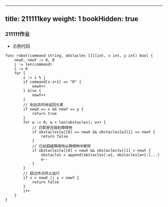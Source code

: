 <!--
 * @Author: dowell87
 * @Date: 2021-12-06 09:20:41
 * @Descripttion: 
 * @LastEditTime: 2021-12-12 22:53:11
-->
---
title: 211111key
weight: 1
bookHidden: true
---

### 211111作业

* 示例代码

```
func robot(command string, obstacles [][]int, x int, y int) bool {
    newX, newY := 0, 0
	j := len(command)
	i := 0
	for {
		z := i % j
		if command[z:z+1] == "R" {
			newX++
		} else {
			newY++
		}
		// 到达目的地返回元素
		if newX == x && newY == y {
			return true
		}
		for w := 0; w < len(obstacles); w++ {
			// 匹配是否碰到障碍物
			if obstacles[w][0] == newX && obstacles[w][1] == newY {
				return false
			}
			// 已经超越障碍物从障碍物中删除
			if obstacles[w][0] < newX && obstacles[w][1] < newY {
				obstacles = append(obstacles[:w], obstacles[w+1:]...)
				w--
			}
		}
		// 超过终点终止运行
		if x < newX || y < newY {
			return false
		}
		i++
	}
}
```
